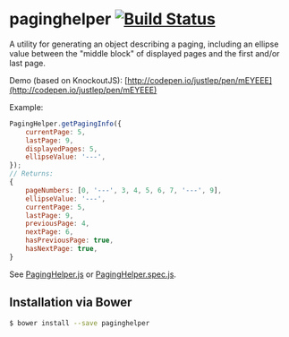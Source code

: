 # paginghelper [![Build Status](https://travis-ci.org/justlep/paginghelper.svg?branch=master)](https://travis-ci.org/justlep/paginghelper)
A utility for generating an object describing a paging, including an ellipse value between the "middle block" of displayed pages and the first and/or last page. 

Demo (based on KnockoutJS): [http://codepen.io/justlep/pen/mEYEEE](http://codepen.io/justlep/pen/mEYEEE)

Example:
```javascript
PagingHelper.getPagingInfo({
    currentPage: 5,
    lastPage: 9,
    displayedPages: 5,
    ellipseValue: '---',
});
// Returns:    
{
    pageNumbers: [0, '---', 3, 4, 5, 6, 7, '---', 9],
    ellipseValue: '---',
    currentPage: 5,
    lastPage: 9,
    previousPage: 4,
    nextPage: 6,
    hasPreviousPage: true,
    hasNextPage: true,
}
```

See [PagingHelper.js](./src/PagingHelper.js) or [PagingHelper.spec.js](./spec/PagingHelper.spec.js).

## Installation via Bower
```sh
$ bower install --save paginghelper
```


